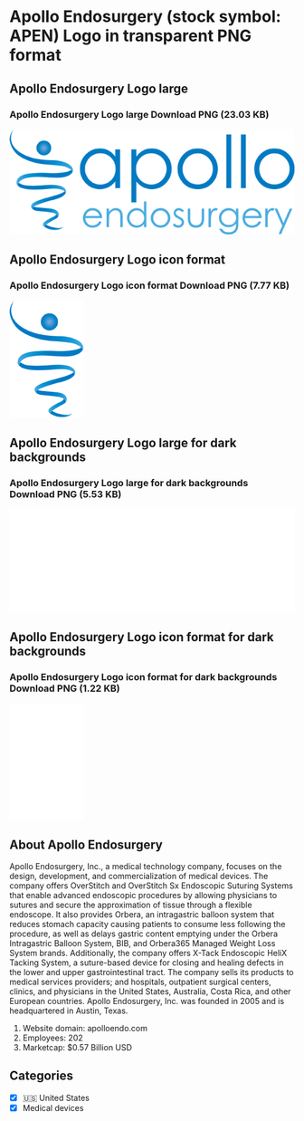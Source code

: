 # Apollo Endosurgery (stock symbol: APEN) Logo in transparent PNG format

## Apollo Endosurgery Logo large

### Apollo Endosurgery Logo large Download PNG (23.03 KB)

![Apollo Endosurgery Logo large Download PNG (23.03 KB)](/img/orig/APEN_BIG-8dcc335a.png)

## Apollo Endosurgery Logo icon format

### Apollo Endosurgery Logo icon format Download PNG (7.77 KB)

![Apollo Endosurgery Logo icon format Download PNG (7.77 KB)](/img/orig/APEN-122d76ba.png)

## Apollo Endosurgery Logo large for dark backgrounds

### Apollo Endosurgery Logo large for dark backgrounds Download PNG (5.53 KB)

![Apollo Endosurgery Logo large for dark backgrounds Download PNG (5.53 KB)](/img/orig/APEN_BIG.D-ac891d4f.png)

## Apollo Endosurgery Logo icon format for dark backgrounds

### Apollo Endosurgery Logo icon format for dark backgrounds Download PNG (1.22 KB)

![Apollo Endosurgery Logo icon format for dark backgrounds Download PNG (1.22 KB)](/img/orig/APEN.D-75c6c497.png)

## About Apollo Endosurgery

Apollo Endosurgery, Inc., a medical technology company, focuses on the design, development, and commercialization of medical devices. The company offers OverStitch and OverStitch Sx Endoscopic Suturing Systems that enable advanced endoscopic procedures by allowing physicians to sutures and secure the approximation of tissue through a flexible endoscope. It also provides Orbera, an intragastric balloon system that reduces stomach capacity causing patients to consume less following the procedure, as well as delays gastric content emptying under the Orbera Intragastric Balloon System, BIB, and Orbera365 Managed Weight Loss System brands. Additionally, the company offers X-Tack Endoscopic HeliX Tacking System, a suture-based device for closing and healing defects in the lower and upper gastrointestinal tract. The company sells its products to medical services providers; and hospitals, outpatient surgical centers, clinics, and physicians in the United States, Australia, Costa Rica, and other European countries. Apollo Endosurgery, Inc. was founded in 2005 and is headquartered in Austin, Texas.

1. Website domain: apolloendo.com
2. Employees: 202
3. Marketcap: $0.57 Billion USD


## Categories
- [x] 🇺🇸 United States
- [x] Medical devices

